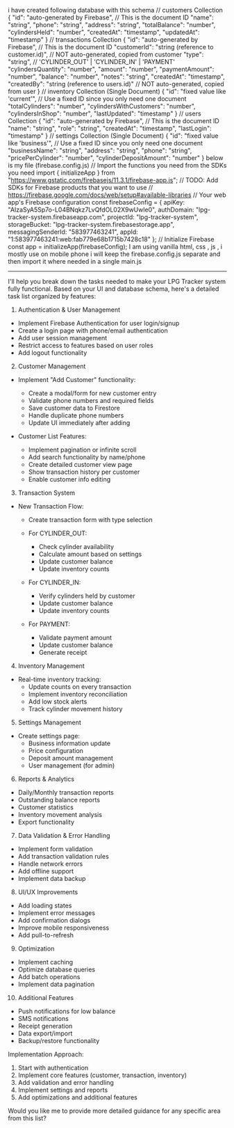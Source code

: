 i have created following database with this schema 
// customers Collection
{
  "id": "auto-generated by Firebase", // This is the document ID
  "name": "string",
  "phone": "string",
  "address": "string",
  "totalBalance": "number",
  "cylindersHeld": "number",
  "createdAt": "timestamp",
  "updatedAt": "timestamp"
}
// transactions Collection
{
  "id": "auto-generated by Firebase", // This is the document ID
  "customerId": "string (reference to customer.id)", // NOT auto-generated, copied from customer
  "type": "string", // 'CYLINDER_OUT' | 'CYLINDER_IN' | 'PAYMENT'
  "cylindersQuantity": "number",
  "amount": "number",
  "paymentAmount": "number",
  "balance": "number",
  "notes": "string",
  "createdAt": "timestamp",
  "createdBy": "string (reference to users.id)" // NOT auto-generated, copied from user
}
// inventory Collection (Single Document)
{
  "id": "fixed value like 'current'", // Use a fixed ID since you only need one document
  "totalCylinders": "number",
  "cylindersWithCustomers": "number",
  "cylindersInShop": "number",
  "lastUpdated": "timestamp"
}
// users Collection
{
  "id": "auto-generated by Firebase", // This is the document ID
  "name": "string",
  "role": "string",
  "createdAt": "timestamp",
  "lastLogin": "timestamp"
}
// settings Collection (Single Document)
{
  "id": "fixed value like 'business'", // Use a fixed ID since you only need one document
  "businessName": "string",
  "address": "string",
  "phone": "string",
  "pricePerCylinder": "number",
  "cylinderDepositAmount": "number"
}
below is my file (firebase.config.js)
   // Import the functions you need from the SDKs you need   import { initializeApp } from "https://www.gstatic.com/firebasejs/11.3.1/firebase-app.js";   // TODO: Add SDKs for Firebase products that you want to use   // https://firebase.google.com/docs/web/setup#available-libraries    // Your web app's Firebase configuration   const firebaseConfig = {     apiKey: "AIzaSyA5Sp7o-L04BNqkz7LvQfdOL02X9wUwle0",     authDomain: "lpg-tracker-system.firebaseapp.com",     projectId: "lpg-tracker-system",     storageBucket: "lpg-tracker-system.firebasestorage.app",     messagingSenderId: "583977463241",     appId: "1:583977463241:web:fab779e68b1715b7428c18"   };    // Initialize Firebase   const app = initializeApp(firebaseConfig);
   I am using vanilla html, css , js , i mostly use on mobile phone
   i will keep the firebase.config.js separate and then import it where needed in a single main.js


   ---------------------------------------------------------------------------------


   I'll help you break down the tasks needed to make your LPG Tracker system fully functional. Based on your UI and database schema, here's a detailed task list organized by features:

1. Authentication & User Management
- Implement Firebase Authentication for user login/signup
- Create a login page with phone/email authentication
- Add user session management
- Restrict access to features based on user roles
- Add logout functionality

2. Customer Management
- Implement "Add Customer" functionality:
  - Create a modal/form for new customer entry
  - Validate phone numbers and required fields
  - Save customer data to Firestore
  - Handle duplicate phone numbers
  - Update UI immediately after adding

- Customer List Features:
  - Implement pagination or infinite scroll
  - Add search functionality by name/phone
  - Create detailed customer view page
  - Show transaction history per customer
  - Enable customer info editing

3. Transaction System
- New Transaction Flow:
  - Create transaction form with type selection
  - For CYLINDER_OUT:
    - Check cylinder availability
    - Calculate amount based on settings
    - Update customer balance
    - Update inventory counts

  - For CYLINDER_IN:
    - Verify cylinders held by customer
    - Update customer balance
    - Update inventory counts

  - For PAYMENT:
    - Validate payment amount
    - Update customer balance
    - Generate receipt

4. Inventory Management
- Real-time inventory tracking:
  - Update counts on every transaction
  - Implement inventory reconciliation
  - Add low stock alerts
  - Track cylinder movement history

5. Settings Management
- Create settings page:
  - Business information update
  - Price configuration
  - Deposit amount management
  - User management (for admin)

6. Reports & Analytics
- Daily/Monthly transaction reports
- Outstanding balance reports
- Customer statistics
- Inventory movement analysis
- Export functionality

7. Data Validation & Error Handling
- Implement form validation
- Add transaction validation rules
- Handle network errors
- Add offline support
- Implement data backup

8. UI/UX Improvements
- Add loading states
- Implement error messages
- Add confirmation dialogs
- Improve mobile responsiveness
- Add pull-to-refresh

9. Optimization
- Implement caching
- Optimize database queries
- Add batch operations
- Implement data pagination

10. Additional Features
- Push notifications for low balance
- SMS notifications
- Receipt generation
- Data export/import
- Backup/restore functionality

Implementation Approach:
1. Start with authentication
2. Implement core features (customer, transaction, inventory)
3. Add validation and error handling
4. Implement settings and reports
5. Add optimizations and additional features

Would you like me to provide more detailed guidance for any specific area from this list?